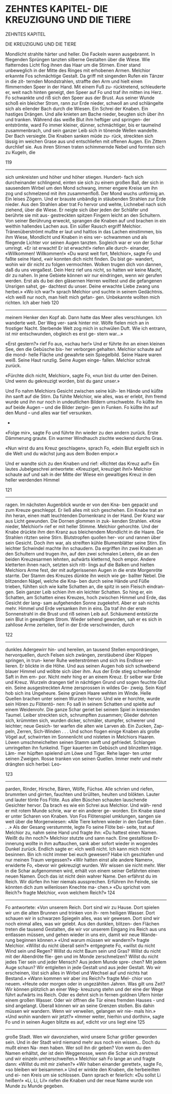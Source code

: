 # ZEHNTES KAPITEL- DIE KREUZIGUNG UND DIE TIERE

<!-- Source: gemini OCR -->

ZEHNTES KAPITEL

DIE KREUZIGUNG UND DIE TIERE

Mondlicht strahlte härter und heller. Die Fackeln
waren ausgebrannt.
In fliegenden Sprüngen tanzten silberne Gestalten
über die Wiese. Wie flatterndes Licht flog ihnen das
Haar um die Stirnen.
Einer stand unbeweglich in der Mitte des Ringes mit
erhobenen Armen. Melchior erkannte Fos schmächtige
Gestalt.
Da griff mit singenden Rufen ein Tänzer in die zit-
ternden Mondstrahlen, straffte den Arm und hielt einen
flimmernden Speer in der Hand. Mit einem Fuß zu-
rücktretend, schleuderte er, weit nach hinten geneigt,
den Speer auf Fo und traf ihn mitten ins Herz.
Fo schwankte und riß sich den Speer aus der Brust.
Aus seiner Wunde schoß ein bleicher Strom, rann zur
Erde nieder, schwoll an und schlängelte sich als eilender
Bach durch die Wiesen.
Ein Schrei der Knaben. Ein hastiges Drängen. Und
alle knieten am Bache nieder, beugten sich über ihn und
tranken.
Während das weiße Blut ihm heftiger und springen-
der entströmte, ward Fo immer kleiner, dünner,
schmächtiger, bis er taumelnd zusammenbrach, und sein
ganzer Leib sich in tönende Wellen wandelte.
Der Bach versiegte. Die Knaben sanken müde zu-
rück, streckten sich lässig im weichen Grase aus und
entschliefen mit offenen Augen.
Ein Zittern durchlief sie. Aus ihren Stirnen traten
schimmernde Nebel und formten sich zu Kugeln, die

119

---

sich umkreisten und höher und höher stiegen. Hundert-
fach sich durcheinander schlingend, einten sie sich zu
einem großen Ball, der sich in sausendem Wirbel um
den Mond schwang, immer engere Kreise um ihn zog
und schmelzend mit ihm zusammenfloß. Der Mond
wuchs unförmig an. Ein leises Zögern. Und er brauste
unbändig in stäubenden Strahlen zur Erde nieder.
Aus den Strahlen aber trat Fo hervor und wehte,
Lichnebel nach sich ziehend, über die Wiese. Er neigte
sich über jeden der Schläfer und berührte sie mit aus-
gestreckten spitzen Fingern leicht an den Schultern.
Von seiner Berührung erweckt, sprangen die Knaben
auf und brachen in ein weithin hallendes Lachen aus.
Ein süßer Rausch ergriff Melchior. Tränenüberströmt
mußte er laut und haltlos in das Lachen einstimmen,
bis ihm Wiese, Mondlicht und Knaben in eins ver-
schwammen und als fliegende Lichter vor seinen Augen
tanzten.
Sogleich war er von der Schar umringt.
«Er ist erwacht! Er ist erwacht!» riefen alle durch-
einander, «Willkommen! Willkommen!»
«Du warst weit fort, Melchior», sagte Fo und faßte
seine Hand, «wir konnten dich nicht finden. Du bist ge-
wandert, wohin wir dir nicht zu folgen vermochten.
Wolken trugen dich von dannen, daß du uns vergaßest.
Dein Herz rief uns nicht, so hatten wir keine Macht, dir
zu nahen. In jene Gebiete können wir nur eindringen,
wenn wir gerufen werden. Erst als du bei den gläsernen
Herren weiltest und die gefangenen Unsrigen sahst, ge-
dachtest du unser. Deine erwachte Liebe zwang uns
herbei.»
«Wo ich war?» sprach Melchior und suchte in seinem
Gedächtnis. «Ich weiß nur noch, man hielt mich gefan-
gen. Unbekannte wollten mich richten. Ich aber hieb
120

---

meinem Henker den Kopf ab. Dann hatte das Meer
alles verschlungen. Ich wanderte weit. Der Weg ver-
sank hinter mir. Wölfe fielen mich an in frostiger
Nacht. Sterbende Welt zog mich in schwülen Duft. Wie
ich entrann, ist mir entschwunden, obgleich es erst ge-
stern war...»

«Erst gestern?» rief Fo aus, «schau her!» Und er
führte ihn an einen kleinen See, den die Gebüsche bis-
her verborgen gehalten. Melchior schaute auf die mond-
helle Fläche und gewahrte sein Spiegelbild. Seine Haare
waren weiß. Seine Haut runzlig. Seine Augen einge-
fallen. Melchior schrak zurück.

«Fürchte dich nicht, Melchior», sagte Fo, «nun bist
du unter den Deinen. Und wenn du gekreuzigt worden,
bist du ganz unser.»

Und Fo nahm Melchiors Gesicht zwischen seine küh-
len Hände und küßte ihn sanft auf die Stirn. Da fühlte
Melchior, wie alles, was er erlebt, ihm fremd wurde
und ihn nur noch in undeutlichen Bildern umschwebte.
Fo küßte ihn auf beide Augen – und die Bilder zergin-
gen in Funken. Fo küßte ihn auf den Mund – und alles
war tief versunken.

-

«Folge mir», sagte Fo und führte ihn wieder zu den
andern zurück. Erste Dämmerung graute. Ein warmer
Windhauch zischte weckend durchs Gras.

«Nun wirst du ans Kreuz geschlagen», sprach Fo,
«dein Blut ergießt sich in die Welt und du wächst jung
aus dem Boden empor.»

Und er wandte sich zu den Knaben und rief:
«Richtet das Kreuz auf!»
Ein lautes Jubelgeschrei antwortete:
«Kreuziget, kreuziget ihn!»
Melchior schaute auf und sah in der Mitte der Wiese
ein gewaltiges Kreuz in den heller werdenden Himmel

121

---

ragen. Im nächsten Augenblick wurde er von den Kna-
ben gepackt und zum Kreuze geschleppt. Er ließ alles
mit sich geschehen. Ein Knabe trat an ihn heran, einen
matt leuchtenden Dornenkranz in der Hand. Der Kranz
war aus Licht gewunden. Die Dornen glommen in zuk-
kenden Strahlen.
«Knie nieder, Melchior!» rief er mit heller Stimme.
Melchior gehorchte. Und der Knabe drückte ihm den
Kranz aus bleichendem Mondlicht in die Haare. Die
Strahlen ritzten seine Stirn. Blutstropfen quollen her-
vor und rannen über sein Gesicht. Doch ihm war, als
streiften kühle Blumenblätter seine Stirn. Ein leichter
Schwindel machte ihn schaudern.
Da ergriffen ihn zwei Knaben an den Schultern und
trugen ihn, auf den zwei schmalen Leitern, die an den
beiden Kreuzesarmen lehnten, aufwärts kletternd, hoch
empor. Andere kletterten ihnen nach, setzten sich ritt-
lings auf die Balken und hielten Melchiors Arme fest,
der mit aufgerissenen Augen in die erste Morgenröte
starrte.
Der Stamm des Kreuzes dünkte ihn weich wie ge-
ballter Nebel. Die blitzenden Nägel, welche die Kna-
ben durch seine Hände und Füße trieben, fühlten sich
wie kalte Schatten an, die spitz in sein Fleisch eindran-
gen. Sein ganzer Leib schien ihm ein leichter Schatten.
So hing er, ein Schatten, am Schatten eines Kreuzes,
hoch zwischen Himmel und Erde, das Gesicht der lang-
sam aufgehenden Sonne zugekehrt. Aber er sah nichts
mehr. Himmel und Erde versanken ihm in eins.
Da traf ihn der erste Sonnenstrahl in die Brust und
riß seinen Leib auf. Schäumend entstürzte sein Blut in
gewaltigem Strom.
Wieder sehend geworden, sah er es sich in zahllose
Arme zerteilen, tief in der Erde verschwinden, durch

122

---

dunkles Adergewirr hin- und hereilen, an tausend
Stellen empordrängen, hervorquellen, durch Felsen sich
zwängen, zerstäubend über Klippen springen, in trun-
kener Ruhe weiterströmen und sich ins Endlose ver-
lieren.
Er blickte in die Höhe. Und aus seinen Augen hob
sich schwebend blauer Himmel und wölbte sich über
ihm. Aus der Erde stieg schwellender Saft in ihm em-
por.
Nicht mehr hing er an einem Kreuz. Er selber war
Erde und Kreuz. Wurzeln drangen tief in nächtigen
Grund und sogen feuchte Glut ein.
Seine ausgestreckten Arme zersprossen in wildes Ge-
zweig. Sein Kopf hob sich ins Ungeheure. Seine grünen
Haare wehten im Winde. Helle Quellen brachen unter
seinen Wurzeln hervor.
Und wie er horchte, wurde sein Hören zu Flötentö-
nen: Fo saß in seinem Schatten und spielte auf einem
Weidenrohr.
Die ganze Schar geriet bei seinem Spiel in kreisenden
Taumel. Leiber streckten sich, schrumpften zusammen;
Glieder dehnten sich, krümmten sich, wurden dicker,
schmäler, stumpfer, schwerer und leichter; neue Gesich-
ter warfen die alten wie Larven ab. Ein Zucken, Zap-
peln, Zerren, Sich-Winden . . .
Und schon flogen einige Knaben als große Vögel auf,
schwirrten im Sonnenlicht und nisteten in Melchiors
Haaren. Löwen umschmeichelten seinen Stamm sanft
und gefriedet. Schlangen umringelten ihn funkelnd.
Tiger kauerten im Gebüsch und blinzelten träge. Läm-
mer hüpften spielend um Löwe und Tiger. Rehe lager-
ten unter seinen Zweigen. Rosse tranken von seinen
Quellen.
Immer mehr und mehr drängten sich herbei: Leo-

123

---

parden, Rinder, Hirsche, Bären, Wölfe, Füchse. Alle
schrien und riefen, brummten und girrten, fauchten
und brüllten, heulten und blökten. Lauter und lauter
tönte Fos Flöte. Aus allen Büschen schauten lauschende
Gesichter hervor.
Da brach es wie ein Schrei aus Melchior. Und wäh-
rend er mit rotem Munde schrie, war er ein anderer ge-
worden. Ein Knabe stand er unter Scharen von Knaben.
Von Fos Flötenspiel umklungen, sangen sie weit über
die Morgenwiesen:
«Alle Tiere kehren wieder
in den Garten Eden . . .»
Als der Gesang verstummte, legte Fo seine Flöte bei-
seite, trat auf Melchior zu, nahm seine Hand und fragte
ihn:
«Du hattest einen Namen. Weißt du ihn noch?»
Melchior stutzte und sann nach. Eine gestaltlose Er-
innerung wollte in ihm auftauchen, sank aber sofort
wieder in wogendes Dunkel zurück. Endlich sagte er:
«Ich weiß nicht. Ich kann mich nicht besinnen. Bin
ich nicht immer bei euch gewesen? Habe ich geschlafen
und nur meinen Traum vergessen?»
«Wir hatten einst alle andere Namen», erwiderte Fo,
«bevor wir gekreuzigt wurden. Wir wissen sie nicht
mehr. Wer in die Schar aufgenommen wird, erhält von
einem seiner Gefährten einen neuen Namen. Doch das
ist nicht dein wahrer Name. Den erfährst du im Reich.
Wir dürfen ihn hier niemals aussprechen. Erführen ihn
Feinde, sie könnten dich zum willenlosen Knechte ma-
chen.»
«Du sprichst vom Reich?» fragte Melchior, «von
welchem Reich?»
124

---

Fo antwortete:
«Von unserem Reich. Dort sind wir zu Hause. Dort
spielen wir um die alten Brunnen und trinken von ih-
rem heiligen Wasser. Dort schauen wir in schwarzen
Spiegeln alles, was wir gewesen. Dort sind wir noch
einmal alles, was wir gelebt. Aus den dunklen, blitzen-
den Flächen treten die tausend Gestalten, die wir vor
unserem Eingang ins Reich aus uns entlassen müssen,
und gehen wieder in uns ein, damit wir neue Wande-
rung beginnen können.»
«Und warum müssen wir wandern?» fragte Melchior.
«Willst du nicht überall sein?» entgegnete Fo, «willst
du nicht Wind sein und Regen? Willst du nicht Baum
sein und Gras? Willst du nicht mit der Abendröte flie-
gen und im Monde zerschmelzen? Willst du nicht jedes
Tier sein und jeder Mensch? Aus jedem Munde spre-
chen? Mit jedem Auge schaun? Wir entgleiten in jede
Gestalt und aus jeder Gestalt. Wo wir erscheinen, löst
sich alles in Wirbel und Wechsel auf und nichts hat
Bestand.»
«Wann kommen wir aber ins Reich?» fragte Mel-
chior von neuem.
«Heute oder morgen oder in ungezählten Jahren.
Was gilt uns Zeit? Wir können plötzlich an einer Weg-
kreuzung stehn und der eine der Wege führt aufwärts
ins Reich. Oder es dehnt sich in fernen goldnen Ufern
hinter einem großen Wasser. Oder wir öffnen die Tür
eines fremden Hauses - und sind angelangt. Überall
können wir an seine Grenzen stoßen. Bis dahin müssen
wir wandern. Wenn wir verweilen, gelangen wir nie-
mals hin.»
«Und wohin wandern wir jetzt?»
«Immer weiter, hierhin und dorthin», sagte Fo und
in seinen Augen blitzte es auf, «dicht vor uns liegt eine
125

---

große Stadt. Wen wir davonziehen, wird unsere Schar
größer geworden sein. Und in der Stadt wird niemand
mehr aus noch ein wissen... Doch du mußt einen Na-
men haben. Wer soll ihn dir geben? Von wem du den
Namen erhältst, der ist dein Weggenosse, wenn die
Schar sich zerstreut und wir einzeln umherschweifen.»
Melchior sah Fo lange an und fragte dann:
«Willst du mit mir ziehen?»
«Wir haben einander gerettet», sagte Fo, «so bleiben
wir beisammen.»
Und er winkte den Knaben, die herbeieilten und ei-
nen Kreis um sie schlossen. Dann sprach er feierlich:
«Du sollst Li heißen!»
«Li, Li, Li!» riefen die Knaben und der neue Name
wurde von Munde zu Munde gegeben.
